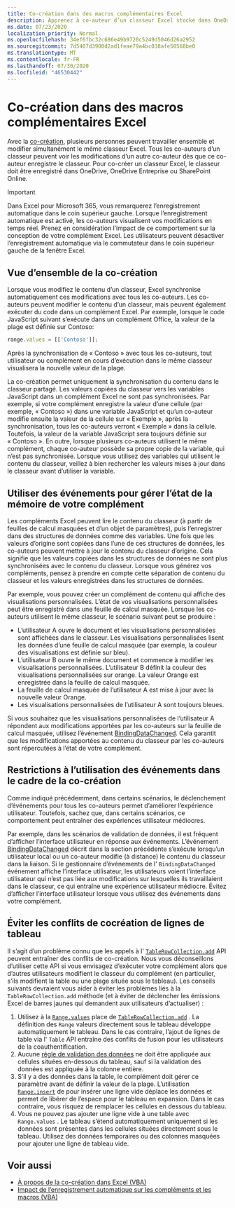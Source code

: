 ```yaml
---
title: Co-création dans des macros complémentaires Excel
description: Apprenez à co-auteur d’un classeur Excel stocké dans OneDrive, OneDrive entreprise ou SharePoint Online.
ms.date: 07/23/2020
localization_priority: Normal
ms.openlocfilehash: 34ef6fbc32c686e49b9720c5249d5046d26a2952
ms.sourcegitcommit: 7d5407d3900d2ad1feae79a4bc038afe50568be0
ms.translationtype: MT
ms.contentlocale: fr-FR
ms.lasthandoff: 07/30/2020
ms.locfileid: "46530442"
---
```

# <a name="coauthoring-in-excel-add-ins"></a>Co-création dans des macros complémentaires Excel  

Avec la [co-création](https://support.office.com/article/Collaborate-on-Excel-workbooks-at-the-same-time-with-co-authoring-7152aa8b-b791-414c-a3bb-3024e46fb104), plusieurs personnes peuvent travailler ensemble et modifier simultanément le même classeur Excel. Tous les co-auteurs d’un classeur peuvent voir les modifications d’un autre co-auteur dès que ce co-auteur enregistre le classeur. Pour co-créer un classeur Excel, le classeur doit être enregistré dans OneDrive, OneDrive Entreprise ou SharePoint Online.

> [!IMPORTANT]
> Dans Excel pour Microsoft 365, vous remarquerez l’enregistrement automatique dans le coin supérieur gauche. Lorsque l’enregistrement automatique est activé, les co-auteurs visualisent vos modifications en temps réel. Prenez en considération l’impact de ce comportement sur la conception de votre complément Excel. Les utilisateurs peuvent désactiver l’enregistrement automatique via le commutateur dans le coin supérieur gauche de la fenêtre Excel.

## <a name="coauthoring-overview"></a>Vue d’ensemble de la co-création

Lorsque vous modifiez le contenu d’un classeur, Excel synchronise automatiquement ces modifications avec tous les co-auteurs. Les co-auteurs peuvent modifier le contenu d’un classeur, mais peuvent également exécuter du code dans un complément Excel. Par exemple, lorsque le code JavaScript suivant s’exécute dans un complément Office, la valeur de la plage est définie sur Contoso:

```js
range.values = [['Contoso']];
```

Après la synchronisation de « Contoso » avec tous les co-auteurs, tout utilisateur ou complément en cours d’exécution dans le même classeur visualisera la nouvelle valeur de la plage.

La co-création permet uniquement la synchronisation du contenu dans le classeur partagé. Les valeurs copiées du classeur vers les variables JavaScript dans un complément Excel ne sont pas synchronisées. Par exemple, si votre complément enregistre la valeur d’une cellule (par exemple, « Contoso ») dans une variable JavaScript et qu’un co-auteur modifie ensuite la valeur de la cellule sur « Exemple », après la synchronisation, tous les co-auteurs verront « Exemple » dans la cellule. Toutefois, la valeur de la variable JavaScript sera toujours définie sur « Contoso ». En outre, lorsque plusieurs co-auteurs utilisent le même complément, chaque co-auteur possède sa propre copie de la variable, qui n’est pas synchronisée. Lorsque vous utilisez des variables qui utilisent le contenu du classeur, veillez à bien rechercher les valeurs mises à jour dans le classeur avant d’utiliser la variable.

## <a name="use-events-to-manage-the-in-memory-state-of-your-add-in"></a>Utiliser des événements pour gérer l’état de la mémoire de votre complément

Les compléments Excel peuvent lire le contenu du classeur (à partir de feuilles de calcul masquées et d’un objet de paramètres), puis l’enregistrer dans des structures de données comme des variables. Une fois que les valeurs d’origine sont copiées dans l’une de ces structures de données, les co-auteurs peuvent mettre à jour le contenu du classeur d’origine. Cela signifie que les valeurs copiées dans les structures de données ne sont plus synchronisées avec le contenu du classeur. Lorsque vous générez vos compléments, pensez à prendre en compte cette séparation de contenu du classeur et les valeurs enregistrées dans les structures de données.

Par exemple, vous pouvez créer un complément de contenu qui affiche des visualisations personnalisées. L’état de vos visualisations personnalisées peut être enregistré dans une feuille de calcul masquée. Lorsque les co-auteurs utilisent le même classeur, le scénario suivant peut se produire :

- L’utilisateur A ouvre le document et les visualisations personnalisées sont affichées dans le classeur. Les visualisations personnalisées lisent les données d’une feuille de calcul masquée (par exemple, la couleur des visualisations est définie sur bleu).
- L’utilisateur B ouvre le même document et commence à modifier les visualisations personnalisées. L’utilisateur B définit la couleur des visualisations personnalisées sur orange. La valeur Orange est enregistrée dans la feuille de calcul masquée.
- La feuille de calcul masquée de l’utilisateur A est mise à jour avec la nouvelle valeur Orange.
- Les visualisations personnalisées de l’utilisateur A sont toujours bleues.

Si vous souhaitez que les visualisations personnalisées de l’utilisateur A répondent aux modifications apportées par les co-auteurs sur la feuille de calcul masquée, utilisez l’événement [BindingDataChanged](/javascript/api/office/office.bindingdatachangedeventargs). Cela garantit que les modifications apportées au contenu du classeur par les co-auteurs sont répercutées à l’état de votre complément.

## <a name="caveats-to-using-events-with-coauthoring"></a>Restrictions à l’utilisation des événements dans le cadre de la co-création

Comme indiqué précédemment, dans certains scénarios, le déclenchement d’événements pour tous les co-auteurs permet d’améliorer l’expérience utilisateur. Toutefois, sachez que, dans certains scénarios, ce comportement peut entraîner des expériences utilisateur médiocres.

Par exemple, dans les scénarios de validation de données, il est fréquent d’afficher l’interface utilisateur en réponse aux événements. L’événement [BindingDataChanged](/javascript/api/office/office.bindingdatachangedeventargs) décrit dans la section précédente s’exécute lorsqu’un utilisateur local ou un co-auteur modifie (à distance) le contenu du classeur dans la liaison. Si le gestionnaire d’événements de l' `BindingDataChanged` événement affiche l’interface utilisateur, les utilisateurs voient l’interface utilisateur qui n’est pas liée aux modifications sur lesquelles ils travaillaient dans le classeur, ce qui entraîne une expérience utilisateur médiocre. Évitez d’afficher l’interface utilisateur lorsque vous utilisez des événements dans votre complément.

## <a name="avoiding-table-row-coauthoring-conflicts"></a>Éviter les conflits de cocréation de lignes de tableau

Il s’agit d’un problème connu que les appels à l' [`TableRowCollection.add`](/javascript/api/excel/excel.tablerowcollection#add-index--values-) API peuvent entraîner des conflits de co-création. Nous vous déconseillons d’utiliser cette API si vous envisagez d’exécuter votre complément alors que d’autres utilisateurs modifient le classeur du complément (en particulier, s’ils modifient la table ou une plage située sous le tableau). Les conseils suivants devraient vous aider à éviter les problèmes liés à la `TableRowCollection.add` méthode (et à éviter de déclencher les émissions Excel de barres jaunes qui demandent aux utilisateurs d’actualiser) :

1. Utilisez à la [`Range.values`](/javascript/api/excel/excel.range#values) place de [`TableRowCollection.add`](/javascript/api/excel/excel.tablerowcollection#add-index--values-) . La définition des `Range` valeurs directement sous le tableau développe automatiquement le tableau. Dans le cas contraire, l’ajout de lignes de table via l' `Table` API entraîne des conflits de fusion pour les utilisateurs de la coauthentification.
1. Aucune [règle de validation des données](https://support.microsoft.com/office/apply-data-validation-to-cells-29fecbcc-d1b9-42c1-9d76-eff3ce5f7249) ne doit être appliquée aux cellules situées en-dessous du tableau, sauf si la validation des données est appliquée à la colonne entière.
1. S’il y a des données dans la table, le complément doit gérer ce paramètre avant de définir la valeur de la plage. L’utilisation [`Range.insert`](/javascript/api/excel/excel.range##insert-shift-) de pour insérer une ligne vide déplace les données et permet de libérer de l’espace pour le tableau en expansion. Dans le cas contraire, vous risquez de remplacer les cellules en dessous du tableau.
1. Vous ne pouvez pas ajouter une ligne vide à une table avec `Range.values` . Le tableau s’étend automatiquement uniquement si les données sont présentes dans les cellules situées directement sous le tableau. Utilisez des données temporaires ou des colonnes masquées pour ajouter une ligne de tableau vide.

## <a name="see-also"></a>Voir aussi

- [À propos de la co-création dans Excel (VBA)](/office/vba/excel/concepts/about-coauthoring-in-excel)
- [Impact de l’enregistrement automatique sur les compléments et les macros (VBA)](/office/vba/library-reference/concepts/how-autosave-impacts-addins-and-macros)
